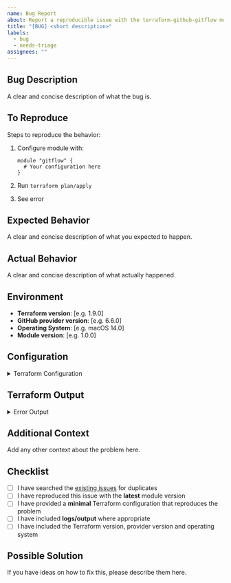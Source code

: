 ```yaml
---
name: Bug Report
about: Report a reproducible issue with the terraform-github-gitflow module
title: "[BUG] <short description>"
labels:
  - bug
  - needs-triage
assignees: ""
---
```


## Bug Description

A clear and concise description of what the bug is.

## To Reproduce

Steps to reproduce the behavior:

1. Configure module with:

   ```hcl
   module "gitflow" {
     # Your configuration here
   }
   ```

2. Run `terraform plan/apply`
3. See error

## Expected Behavior

A clear and concise description of what you expected to happen.

## Actual Behavior

A clear and concise description of what actually happened.

## Environment

- **Terraform version**: [e.g. 1.9.0]
- **GitHub provider version**: [e.g. 6.6.0]
- **Operating System**: [e.g. macOS 14.0]
- **Module version**: [e.g. 1.0.0]

## Configuration

<details>
<summary>Terraform Configuration</summary>

```hcl
# Paste your Terraform configuration here
# Remove any sensitive information
```

</details>

## Terraform Output

<details>
<summary>Error Output</summary>

```plaintext
# Paste the error output here
```

</details>

## Additional Context

Add any other context about the problem here.

## Checklist

- [ ] I have searched the [existing issues](../../issues) for duplicates
- [ ] I have reproduced this issue with the **latest** module version
- [ ] I have provided a **minimal** Terraform configuration that reproduces the problem
- [ ] I have included **logs/output** where appropriate
- [ ] I have included the Terraform version, provider version and operating system

## Possible Solution

If you have ideas on how to fix this, please describe them here.

